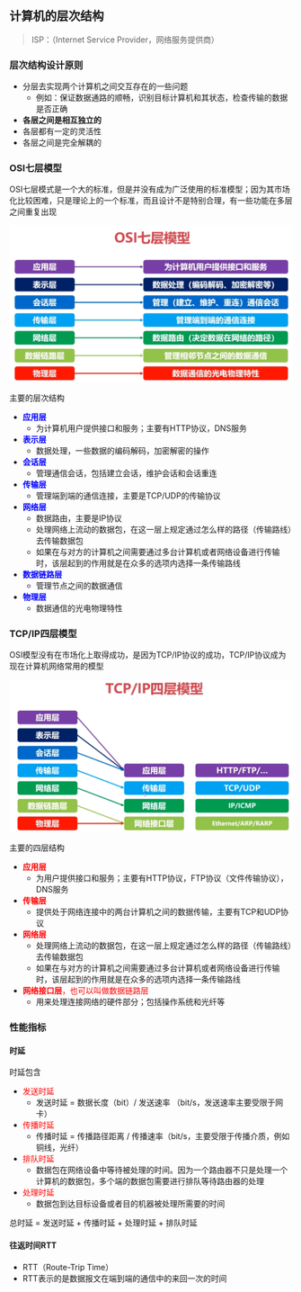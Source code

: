 ## 计算机的层次结构

> ISP：（Internet Service Provider，网络服务提供商）

### 层次结构设计原则

- 分层去实现两个计算机之间交互存在的一些问题
  - 例如：保证数据通路的顺畅，识别目标计算机和其状态，检查传输的数据是否正确
- **各层之间是相互独立的**
- 各层都有一定的灵活性
- 各层之间是完全解耦的

### OSI七层模型

​		OSI七层模式是一个大的标准，但是并没有成为广泛使用的标准模型；因为其市场化比较困难，只是理论上的一个标准，而且设计不是特别合理，有一些功能在多层之间重复出现

![OSI七层模型](images\0.OSI七层模型.png)

主要的层次结构

- <font color=blue>**应用层**</font>
  - 为计算机用户提供接口和服务；主要有HTTP协议，DNS服务
- <font color=blue>**表示层**</font>
  - 数据处理，一些数据的编码解码，加密解密的操作
- <font color=blue>**会话层**</font>
  - 管理通信会话，包括建立会话，维护会话和会话重连
- <font color=blue>**传输层**</font>
  - 管理端到端的通信连接，主要是TCP/UDP的传输协议
- <font color=blue>**网络层**</font>
  - 数据路由，主要是IP协议
  - 处理网络上流动的数据包，在这一层上规定通过怎么样的路径（传输路线）去传输数据包
  - 如果在与对方的计算机之间需要通过多台计算机或者网络设备进行传输时，该层起到的作用就是在众多的选项内选择一条传输路线
- <font color=blue>**数据链路层**</font>
  - 管理节点之间的数据通信
- <font color=blue>**物理层**</font>
  - 数据通信的光电物理特性



### TCP/IP四层模型

​		OSI模型没有在市场化上取得成功，是因为TCP/IP协议的成功，TCP/IP协议成为现在计算机网络常用的模型

![TCP/IP四层模型](images\0.TCP_IP四层模型.png)

主要的四层结构

- <font color=red>**应用层**</font>
  - 为用户提供接口和服务；主要有HTTP协议，FTP协议（文件传输协议），DNS服务
- <font color=red>**传输层**</font>
  - 提供处于网络连接中的两台计算机之间的数据传输，主要有TCP和UDP协议
- <font color=red>**网络层**</font>
  - 处理网络上流动的数据包，在这一层上规定通过怎么样的路径（传输路线）去传输数据包
  - 如果在与对方的计算机之间需要通过多台计算机或者网络设备进行传输时，该层起到的作用就是在众多的选项内选择一条传输路线
- <font color=red>**网络接口层**，也可以叫做数据链路层</font>
  - 用来处理连接网络的硬件部分；包括操作系统和光纤等



### 性能指标

#### 时延

时延包含

- <font color=red>发送时延</font>
  - 发送时延 = 数据长度（bit）/ 发送速率 （bit/s，发送速率主要受限于网卡）
- <font color=red>传播时延</font>
  - 传播时延 = 传播路径距离 / 传播速率（bit/s，主要受限于传播介质，例如铜线，光纤）
- <font color=red>排队时延</font>
  - 数据包在网络设备中等待被处理的时间。因为一个路由器不只是处理一个计算机的数据包，多个端的数据包需要进行排队等待路由器的处理
- <font color=red>处理时延</font>
  - 数据包到达目标设备或者目的机器被处理所需要的时间

总时延 = 发送时延 + 传播时延 + 处理时延 + 排队时延 



#### 往返时间RTT

- RTT（Route-Trip Time）
- RTT表示的是数据报文在端到端的通信中的来回一次的时间